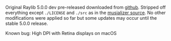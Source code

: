 Original Raylib 5.0.0 dev pre-released downloaded from [github](https://github.com/raysan5/raylib/blob/efc0fed9ce23406658fa0c8e4a4e934073a1d62f/HISTORY.md).
Stripped off everything except `./LICENSE` and `./src` as in the [musializer source](https://github.com/tsoding/musializer/tree/efeeecf78b59a0e8b40165f5f8966a8de23f58a2/raylib/raylib-4.5.0).
No other modifications were applied so far but some updates may occur until the stable 5.0.0 release.

Known bug: High DPI with Retina displays on macOS
